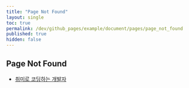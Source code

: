 ```yaml
---
title: "Page Not Found"
layout: single
toc: true
permalink: /dev/github_pages/example/document/pages/page_not_found
published: true
hidden: false
---
```


<head>
  <base target="_blank">
</head>



## Page Not Found

- [취미로 코딩하는 개발자](https://devinlife.com/howto%20github%20pages/new-pages/#3-404-page-%EB%93%B1%EB%A1%9D%ED%95%98%EA%B8%B0)
